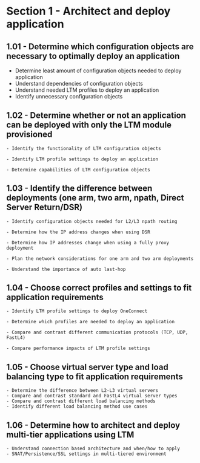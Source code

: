 # Section 1 - Architect and deploy application

## 1.01 - Determine which configuration objects are necessary to optimally deploy an application

- Determine least amount of configuration objects needed to deploy application
- Understand dependencies of configuration objects
- Understand needed LTM profiles to deploy an application
- Identify unnecessary configuration objects

## 1.02 - Determine whether or not an application can be deployed with only the LTM module provisioned

    - Identify the functionality of LTM configuration objects

    - Identify LTM profile settings to deploy an application

    - Determine capabilities of LTM configuration objects

## 1.03 - Identify the difference between deployments (one arm, two arm, npath, Direct Server Return/DSR)

    - Identify configuration objects needed for L2/L3 npath routing

    - Determine how the IP address changes when using DSR

    - Determine how IP addresses change when using a fully proxy deployment

    - Plan the network considerations for one arm and two arm deployments

    - Understand the importance of auto last-hop

## 1.04 - Choose correct profiles and settings to fit application requirements

    - Identify LTM profile settings to deploy OneConnect

    - Determine which profiles are needed to deploy an application

    - Compare and contrast different communication protocols (TCP, UDP, FastL4)

    - Compare performance impacts of LTM profile settings

## 1.05 - Choose virtual server type and load balancing type to fit application requirements

    - Determine the difference between L2-L3 virtual servers
    - Compare and contrast standard and FastL4 virtual server types
    - Compare and contrast different load balancing methods
    - Identify different load balancing method use cases

## 1.06 - Determine how to architect and deploy multi-tier applications using LTM

    - Understand connection based architecture and when/how to apply
    - SNAT/Persistence/SSL settings in multi-tiered environment